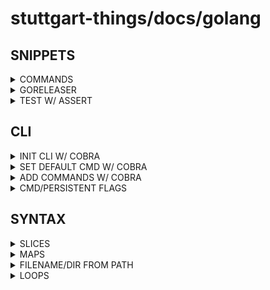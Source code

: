 # stuttgart-things/docs/golang

## SNIPPETS

<details><summary>COMMANDS</summary>

```bash
# TEST RECURSIVELY
go test ./... -v 
```

</details>


<details><summary>GORELEASER</summary>

```yaml
// .goreleaser.yaml
github_urls:
  api: https://git.company.com/api/v3/
  upload: https://git.company.com/api/uploads/
  download: https://git.company.com/
  # set to true if you use a self-signed certificate
  skip_tls_verify: false
```

</details>

<details><summary>TEST W/ ASSERT</summary>

### BOOL

```go
// git_test.go
import (
	"testing"
	"github.com/stretchr/testify/assert"
)

func TestCloneGitRepository(t *testing.T) {

	assert := assert.New(t)

	_, cloned := CloneGitRepository(repo, branchName, "", nil)

	assert.Equal(cloned, true)
}
```

### STRING

```go
func TestReadFileContentFromGitRepo(t *testing.T) {

	gitRepository := "https://github.com/stuttgart-things/kaeffken.git"
	gitBranch := "main"
	gitCommitID := "09de9ff7b5c76aff8bb32f68cfb0bbe49cd5a7a8"

	assert := assert.New(t)
	expectedReadMe := "# kaeffken\ngitops cluster management cli \n"

	repo, _ := CloneGitRepository(gitRepository, gitBranch, gitCommitID, nil)
	readMe := ReadFileContentFromGitRepo(repo, "README.md")
	fmt.Println(readMe)
	fmt.Println(expectedReadMe)

	assert.Equal(readMe, expectedReadMe)
	fmt.Println("TEST SUCCESSFULLY")
}
```

### TABLE DRIVEN BOOL

```go
func TestVerifyValues(t *testing.T) {

	type test struct {
		mandatoryFlags []string
		values         map[string]string
		want           bool
	}

	values1 := make(map[string]string)
	values1["repository"] = "https://github.com/stuttgart-things/stuttgart-things.git"
	values1["branch"] = ""

	tests := []test{
		{mandatoryFlags: []string{"repository", "branch", "clusterName", "envPath"}, values: values1, want: false},
		{mandatoryFlags: []string{"repository"}, values: values1, want: true},
	}

	assert := assert.New(t)

	for _, tc := range tests {
		validValues := VerifyValues(tc.values, tc.mandatoryFlags)
		fmt.Println(validValues)
		assert.Equal(validValues, tc.want)
	}

}
```

</details>

## CLI

<details><summary>INIT CLI W/ COBRA</summary>

```bash
go install github.com/spf13/cobra-cli@latest
PROJECT_NAME=toolkit-chart-creator
mkdir ./${PROJECT_NAME} && cd ${PROJECT_NAME}
go mod init ${PROJECT_NAME} # or w/ github: go mod init github.com/stuttgart-things/kaeffken
cobra-cli init

# install locally
go install ./${PROJECT_NAME} # build binary to $GOPATH/bin
# or build binary
go build -o ./${PROJECT_NAME} # build binary to target dir
```

</details>

<details><summary>SET DEFAULT CMD W/ COBRA</summary>

```go
// main.go
func main() {
  defCmd:="mydefaultcmd"
  cmd.Execute(defCmd)
}
```

```go
// root.go
func Execute(defCmd string) {
  var cmdFound bool
  cmd :=rootCmd.Commands()

  for _,a:=range cmd{
    for _,b:=range os.Args[1:] {
      if a.Name()==b {
       cmdFound=true
        break
      }
    }
  }
  if !cmdFound {
    args:=append([]string{defCmd}, os.Args[1:]...)
    rootCmd.SetArgs(args)
  }
  if err := rootCmd.Execute(); err != nil {
    fmt.Println(err)
    os.Exit(1)
  }
```

</details>

<details><summary>ADD COMMANDS W/ COBRA</summary>

```bash
cobra-cli add version
cobra-cli add vm
cobra-cli add create -p 'vmCmd' # like sthings vm create
```

</details>

<details><summary>CMD/PERSISTENT FLAGS</summary>

```go
// cmd/get.go
//..
Run: func(cmd *cobra.Command, args []string) {
  // READ FLAGS
  authMethod, _ := cmd.LocalFlags().GetString("auth")
  b64DecodeOption, _ := cmd.LocalFlags().GetBool("b64")

// DECLARE FLAGS AND DEFAULTS
func init() {
  rootCmd.AddCommand(getCmd)
  getCmd.Flags().String("auth", "approle", "vault auth method")
  getCmd.Flags().Bool("b64", false, "decode base64 for output")
}
```

```go
// root.go
//..
var (
  gitRepository string
  enableVault   bool
)

// DECLARE FLAGS AND DEFAULTS
func init() {
  rootCmd.PersistentFlags().StringVar(&gitRepository, "git", "https://github.com/stuttgart-things/stuttgart-things.git", "source git repository")
  rootCmd.PersistentFlags().BoolVar(&enableVault, "vault", true, "Enable vault lookups")
}
```

</details>

## SYNTAX

<details><summary>SLICES</summary>

```go
// STRING SLICE
mandatoryFlags := []string{"repository", "branch", "clusterName", "envPath"}
```

</details>

<details><summary>MAPS</summary>

```go
// STRING MAP

// DECLARE
var (
  values = make(map[string]string)
)
// ADD VALUE
values["rootPath"], _ = cmd.LocalFlags().GetString("root")
```

</details>

<details><summary>FILENAME/DIR FROM PATH</summary>

```go
import (
  "path/filepath"
)
//..
path := filepath.Base("/this/that/hello.yaml")
dir := filepath.Dir("/this/that/hello.yaml")

fmt.Println(path) // /this/that/
fmt.Println(dir) // hello.yaml
```
</details>


<details><summary>LOOPS</summary>

```go
// LOOP OVER STRING MAP + LOG ALL KEYS AND VALUES
values := make(map[string]string)
values["NAME] = "PATRICK"

for key, value := range values {
  log.Info(strings.ToUpper(key)+": ", value)
}
```

</details>
